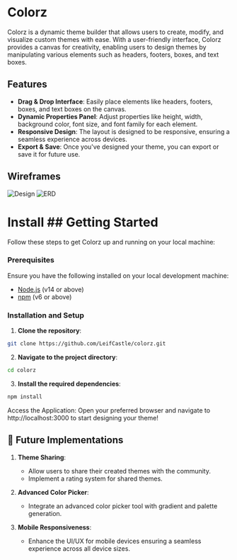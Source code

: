 # Colorz

Colorz is a dynamic theme builder that allows users to create, modify, and visualize custom themes with ease. With a user-friendly interface, Colorz provides a canvas for creativity, enabling users to design themes by manipulating various elements such as headers, footers, boxes, and text boxes.

## Features

- **Drag & Drop Interface**: Easily place elements like headers, footers, boxes, and text boxes on the canvas.
- **Dynamic Properties Panel**: Adjust properties like height, width, background color, font size, and font family for each element.
- **Responsive Design**: The layout is designed to be responsive, ensuring a seamless experience across devices.
- **Export & Save**: Once you've designed your theme, you can export or save it for future use.

## Wireframes
![Design](https://i.gyazo.com/35eac007d10e37b25571ebb1ff94889b.png)
![ERD](https://i.gyazo.com/7e36d3a2a1174b7a55f4b337ac1cbe79.png)

# Install ## Getting Started

Follow these steps to get Colorz up and running on your local machine:

### Prerequisites

Ensure you have the following installed on your local development machine:

- [Node.js](https://nodejs.org/en/) (v14 or above)
- [npm](https://www.npmjs.com/) (v6 or above)

### Installation and Setup

1. **Clone the repository**:
  ```bash
  git clone https://github.com/LeifCastle/colorz.git
   ```

2. **Navigate to the project directory**:
  ```bash
  cd colorz
   ```

3. **Install the required dependencies**:
  ```bash
  npm install
  ```

Access the Application:
Open your preferred browser and navigate to http://localhost:3000 to start designing your theme!

## 🚀 Future Implementations

1. **Theme Sharing**: 
   - Allow users to share their created themes with the community.
   - Implement a rating system for shared themes.

2. **Advanced Color Picker**:
   - Integrate an advanced color picker tool with gradient and palette generation.

3. **Mobile Responsiveness**:
   - Enhance the UI/UX for mobile devices ensuring a seamless experience across all device sizes.

